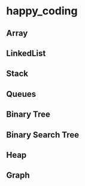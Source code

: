# happy_coding

## Array

## LinkedList

## Stack

## Queues

## Binary Tree

## Binary Search Tree

## Heap

## Graph
